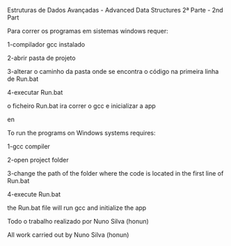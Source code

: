 Estruturas de Dados Avançadas - Advanced Data Structures
2ª Parte - 2nd Part

Para correr os programas em sistemas windows requer:

1-compilador gcc instalado

2-abrir pasta de projeto

3-alterar o caminho da pasta onde se encontra o código na primeira linha de Run.bat

4-executar Run.bat

o ficheiro Run.bat ira correr o gcc e inicializar a app

en

To run the programs on Windows systems requires:

1-gcc compiler

2-open project folder

3-change the path of the folder where the code is located in the first line of Run.bat

4-execute Run.bat

the Run.bat file will run gcc and initialize the app

Todo o trabalho realizado por Nuno Silva (honun)

All work carried out by Nuno Silva (honun)
